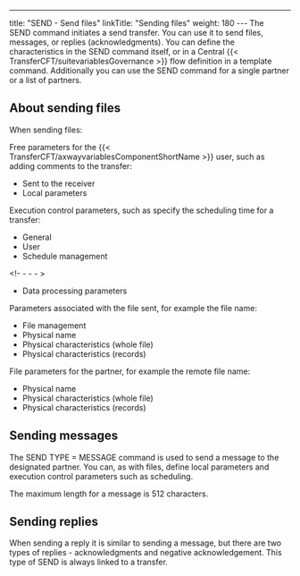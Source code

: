 ---
title: "SEND - Send files"
linkTitle: "Sending files"
weight: 180
--- The SEND command initiates a send transfer. You can use it to send files, messages, or replies (acknowledgments). You can define the characteristics in the SEND command itself, or in a Central {{< TransferCFT/suitevariablesGovernance  >}} flow definition in a template command. Additionally you can use the SEND command for a single partner or a list of partners.

## About sending files

When sending files:

Free parameters
for the {{< TransferCFT/axwayvariablesComponentShortName  >}} user, such as adding comments to the transfer:

- Sent to the
    receiver
- Local parameters

Execution control
parameters, such as specify the scheduling time for a transfer:

- General
- User
- Schedule management

<!- - - - >

- Data processing
    parameters

Parameters associated
with the file sent, for example the file name:

- File management
- Physical name
- Physical characteristics
    (whole file)
- Physical characteristics
    (records)

File parameters
for the partner, for example the remote file name:

- Physical name
- Physical characteristics
    (whole file)
- Physical characteristics
    (records)

## Sending messages

The SEND TYPE = MESSAGE command is used to send a message to the designated
partner. You can, as with files, define local parameters and execution control
parameters such as scheduling.

The maximum length for a message is 512 characters.

## Sending replies

When sending a reply it is similar to sending a message, but there are two types of replies - acknowledgments and negative acknowledgement. This type of SEND is always linked to a transfer.
